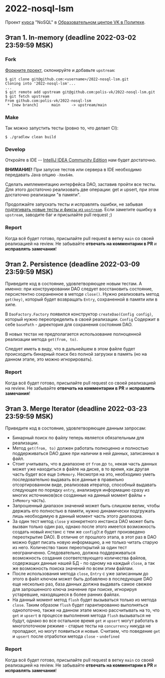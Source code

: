 # 2022-nosql-lsm
Проект [курса](https://polis.vk.company/curriculum/program/discipline/1356/) "NoSQL" в [Образовательном центре VK в Политехе](https://polis.vk.company/).

## Этап 1. In-memory (deadline 2022-03-02 23:59:59 MSK)
### Fork
[Форкните проект](https://help.github.com/articles/fork-a-repo/), склонируйте и добавьте `upstream`:
```
$ git clone git@github.com:<username>/2022-nosql-lsm.git
Cloning into '2022-nosql-lsm'...
...
$ git remote add upstream git@github.com:polis-vk/2022-nosql-lsm.git
$ git fetch upstream
From github.com:polis-vk/2022-nosql-lsm
 * [new branch]      main     -> upstream/main
```

### Make
Так можно запустить тесты (ровно то, что делает CI):
```
$ ./gradlew clean build
```

### Develop
Откройте в IDE -- [IntelliJ IDEA Community Edition](https://www.jetbrains.com/idea/) нам будет достаточно.

**ВНИМАНИЕ!** При запуске тестов или сервера в IDE необходимо передавать Java опцию `-Xmx64m`.

Сделать имплементацию интерфейса DAO, заставив пройти все тесты.
Для этого достаточно реализовать две операции: get и upsert, при этом достаточно реализации "в памяти".

Продолжайте запускать тесты и исправлять ошибки, не забывая [подтягивать новые тесты и фиксы из `upstream`](https://help.github.com/articles/syncing-a-fork/). Если заметите ошибку в `upstream`, заводите баг и присылайте pull request ;)

### Report
Когда всё будет готово, присылайте pull request в ветку `main` со своей реализацией на review. Не забывайте **отвечать на комментарии в PR** и **исправлять замечания**!

## Этап 2. Persistence (deadline 2022-03-09 23:59:59 MSK)
Приведите код в состояние, удовлетворяющее новым тестам. А именно: при конструировании DAO следует восстановить состояние, персистентно сохраненное в методе `close()`.
Нужно реализовать метод `get(key)`, который будет возвращать `Entry`, сохраненной в памяти или в хипе.

В `DaoFactory.Factory` появился конструктор `createDao(Config config)`, который нужно переопределить в своей реализации.
`Config` Содержит в себе `basePath` - директория для сохранения состояния DAO.

В новых тестах не предполагается использование полноценной реализации метода `get(from, to)`. 

Следует иметь в виду, что в дальнейшем в этом файле будет происходить бинарный поиск без полной загрузки в память (но на данном этапе, это можно игнорировать).

### Report
Когда всё будет готово, присылайте pull request со своей реализацией на review. Не забывайте **отвечать на комментарии в PR** и **исправлять замечания**!

## Этап 3. Merge Iterator (deadline 2022-03-23 23:59:59 MSK)
Приведите код в состояние, удовлетворяющее данным запросам:
* Бинарный поиск по файлу теперь является обязательным для реализации.
* Метод `get(from, to)` должен работать полноценно и полностью поддерживаться DAO даже при наличии в ней данных, записанных в файл.
* Стоит учитывать, что в диапазоне от `from` до `to`, некая часть данных может уже находиться в файле на диске, в то время, как другая часть будет все еще `InMemory`. Несмотря на это, необходимо уметь последовательно выдавать все данные в правильно отсортированном виде, реализовав итератор, способный выдавать следующее по порядку `entry`, анализируя информацию сразу из многих источников(все созданные на данный момент файлы + `InMemory` часть).
* Запрошенный диапазон значений может быть слишком велик, чтобы держать его полностью в памяти, нужно динамически подгружать лишь необходимую в данный момент часть этого диапазона.
* За один тест метод `close` у конкретного инстанса DAO может быть вызван только один раз, однако после этого имеется возможность создать новый инстанс с тем же `config`(т.е будет произведено переоткрытие DAO). В отличие от прошлого этапа, в этот раз в DAO можно будет писать новую информацию, а не только читать старую из него. Количество таких переоткрытий за один тест неограниченно. Следовательно, должна поддерживаться возможность создания соответствующего количества файлов, содержащих данные нашей БД - по одному на каждый `close`, а так же возможность поиска значений по всем этим файлам.
* После использования метода `close`, `Entry` с уже записанным до этого в файл ключом может быть добавлено в последующие DAO еще несколько раз, база данных должна выдавать самое свежее для запрошенного ключа значение при поиске, игнорируя устаревшие, находящиеся в более ранних файлах.
* На данный момент метод `flush` будет вызываться только из метода `close`. Таким образом `flush` будет гарантированно выполняться однопоточно, также на данном этапе можно рассчитывать на то, что `get` и `upsert` в процессе выполнения метода `flush` вызываться не будут, однако во все остальное время `get` и `upsert` могут работать в многопоточном режиме - старые тесты на `concurrency` никуда не пропадают, но могут появиться и новые. Считаем, что поведение `get` и `upsert` после отработки метода `close` - `undefined`
### Report
Когда всё будет готово, присылайте pull request в ветку `main` со своей реализацией на review. Не забывайте **отвечать на комментарии в PR** и **исправлять замечания**!